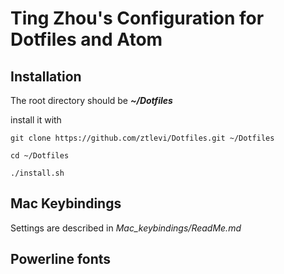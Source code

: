 # Ting Zhou's Configuration for Dotfiles and Atom

## Installation

The root directory should be ***~/Dotfiles***

install it with 

    git clone https://github.com/ztlevi/Dotfiles.git ~/Dotfiles

    cd ~/Dotfiles

    ./install.sh

## Mac Keybindings
Settings are described in *Mac_keybindings/ReadMe.md*

## Powerline fonts


